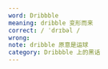 ```yaml
---
word: Dribbble
meaning: dribble 变形而来
correct: / ˈdrɪbəl /
wrong:
note: dribble 原意是运球
category: Dribbble 上的黑话
---
```

